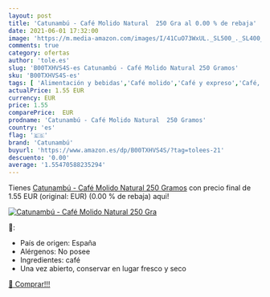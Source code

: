 ```yaml
---
layout: post
title: 'Catunambú - Café Molido Natural  250 Gra al 0.00 % de rebaja'
date: 2021-06-01 17:32:00
image: 'https://m.media-amazon.com/images/I/41CuO73WxUL._SL500_._SL400_.jpg'
comments: true
category: ofertas
author: 'tole.es'
slug: 'B00TXHVS4S-es Catunambú - Café Molido Natural 250 Gramos'
sku: 'B00TXHVS4S-es'
tags: [ 'Alimentación y bebidas','Café molido','Café y expreso','Café, té y bebidas','café','catunambú', ]
actualPrice: 1.55 EUR
currency: EUR
price: 1.55
comparePrice:  EUR
prodname: 'Catunambú - Café Molido Natural  250 Gramos'
country: 'es'
flag: '🇪🇸'
brand: 'Catunambú'
buyurl: 'https://www.amazon.es/dp/B00TXHVS4S/?tag=tolees-21'
descuento: '0.00'
average: '1.55470588235294'
---
```


Tienes [Catunambú - Café Molido Natural  250 Gramos](https://www.amazon.es/dp/B00TXHVS4S/?tag=tolees-21) con precio final de  1.55 EUR (original:  EUR) (0.00 %  de rebaja) aqui!

[![Catunambú - Café Molido Natural  250 Gra](https://m.media-amazon.com/images/I/41CuO73WxUL._SL500_._SL400_.jpg)](https://www.amazon.es/dp/B00TXHVS4S/?tag=tolees-21)

🔎:

- País de origen: España
- Alérgenos: No posee
- Ingredientes: café
- Una vez abierto, conservar en lugar fresco y seco

[🛒 Comprar!!!](https://www.amazon.es/dp/B00TXHVS4S/?tag=tolees-21)
